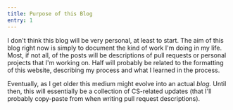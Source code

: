 ```yaml
---
title: Purpose of this Blog
entry: 1
---
```

I don't think this blog will be very personal, at least to start.
The aim of this blog right now is simply to document the kind of work I'm doing in my life.
Most, if not all, of the posts will be descriptions of pull requests or personal projects that I'm working on.
Half will probably be related to the formatting of this website, describing my process and what I learned in the process.

Eventually, as I get older this medium might evolve into an actual _blog._ Until then, this will essentially
 be a collection of CS-related updates (that I'll probably copy-paste from when writing pull request descriptions).
